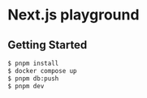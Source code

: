 # Next.js playground

## Getting Started

```bash
$ pnpm install
$ docker compose up
$ pnpm db:push
$ pnpm dev

```
